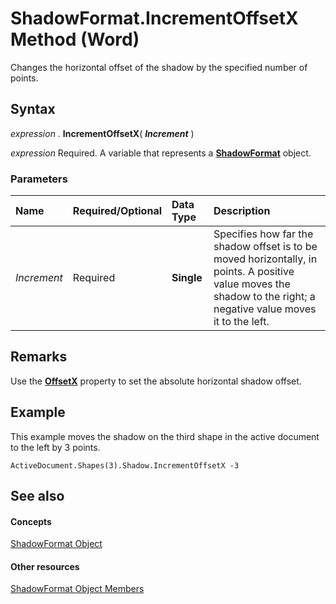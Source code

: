 
# ShadowFormat.IncrementOffsetX Method (Word)

Changes the horizontal offset of the shadow by the specified number of points.


## Syntax

 _expression_ . **IncrementOffsetX**( **_Increment_** )

 _expression_ Required. A variable that represents a **[ShadowFormat](2a179f0b-ec18-c3dd-dd73-51b18f42e0e2.md)** object.


### Parameters



|**Name**|**Required/Optional**|**Data Type**|**Description**|
|:-----|:-----|:-----|:-----|
| _Increment_|Required| **Single**|Specifies how far the shadow offset is to be moved horizontally, in points. A positive value moves the shadow to the right; a negative value moves it to the left.|

## Remarks

Use the  **[OffsetX](5556921b-b96b-7e28-8cd4-7be3475f6a6f.md)** property to set the absolute horizontal shadow offset.


## Example

This example moves the shadow on the third shape in the active document to the left by 3 points.


```
ActiveDocument.Shapes(3).Shadow.IncrementOffsetX -3
```


## See also


#### Concepts


[ShadowFormat Object](2a179f0b-ec18-c3dd-dd73-51b18f42e0e2.md)
#### Other resources


[ShadowFormat Object Members](312bb9cc-17cb-8a06-db8a-f6bc12c04c42.md)
